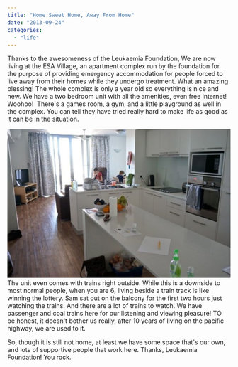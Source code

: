 ```yaml
---
title: "Home Sweet Home, Away From Home"
date: "2013-09-24"
categories: 
  - "life"
---
```


Thanks to the awesomeness of the Leukaemia Foundation, We are now living at the ESA Village, an apartment complex run by the foundation for the purpose of providing emergency accommodation for people forced to live away from their homes while they undergo treatment. What an amazing blessing! The whole complex is only a year old so everything is nice and new. We have a two bedroom unit with all the amenities, even free internet! Woohoo!  There's a games room, a gym, and a little playground as well in the complex. You can tell they have tried really hard to make life as good as it can be in the situation.

[![esa inside](images/esa-inside-600x398.jpg)](http://www.lookeeneea.com/wp-content/uploads/2013/09/esa-inside.jpg)The unit even comes with trains right outside. While this is a downside to most normal people, when you are 6, living beside a train track is like winning the lottery. Sam sat out on the balcony for the first two hours just watching the trains. And there are a lot of trains to watch. We have passenger and coal trains here for our listening and viewing pleasure! TO be honest, it doesn't bother us really, after 10 years of living on the pacific highway, we are used to it.

So, though it is still not home, at least we have some space that's our own, and lots of supportive people that work here. Thanks, Leukaemia Foundation! You rock.

